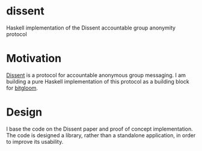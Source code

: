 dissent
=======
 
Haskell implementation of the Dissent accountable group anonymity protocol

Motivation
==========

[Dissent](http://dedis.cs.yale.edu/dissent/papers/ccs10/) is a protocol for accountable anonymous group messaging. I am building a pure Haskell implementation of this protocol as a building block for [bitgloom](http://github.com/solatis/bitgloom).

Design
======
I base the code on the Dissent paper and proof of concept implementation. The code is designed a library, rather than a standalone application, in order to improve its usability.
